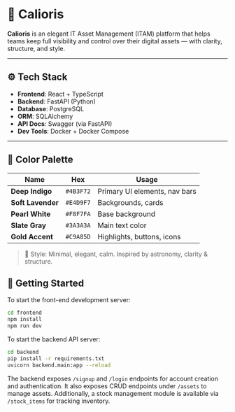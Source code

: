 # 🌌 Calioris

**Calioris** is an elegant IT Asset Management (ITAM) platform that helps teams keep full visibility and control over their digital assets — with clarity, structure, and style.

---

## ⚙️ Tech Stack

- **Frontend**: React + TypeScript
- **Backend**: FastAPI (Python)
- **Database**: PostgreSQL
- **ORM**: SQLAlchemy
- **API Docs**: Swagger (via FastAPI)
- **Dev Tools**: Docker + Docker Compose

---

## 🎨 Color Palette

| Name             | Hex       | Usage               |
|------------------|-----------|---------------------|
| **Deep Indigo**  | `#4B3F72` | Primary UI elements, nav bars  
| **Soft Lavender**| `#E4D9F7` | Backgrounds, cards  
| **Pearl White**  | `#F8F7FA` | Base background  
| **Slate Gray**   | `#3A3A3A` | Main text color  
| **Gold Accent**  | `#C9A85D` | Highlights, buttons, icons  

> 🎨 Style: Minimal, elegant, calm. Inspired by astronomy, clarity & structure.

## 🚀 Getting Started

To start the front-end development server:

```bash
cd frontend
npm install
npm run dev
```


To start the backend API server:

```bash
cd backend
pip install -r requirements.txt
uvicorn backend.main:app --reload
```

The backend exposes `/signup` and `/login` endpoints for account creation and authentication.
It also exposes CRUD endpoints under `/assets` to manage assets.
Additionally, a stock management module is available via `/stock_items` for tracking inventory.
